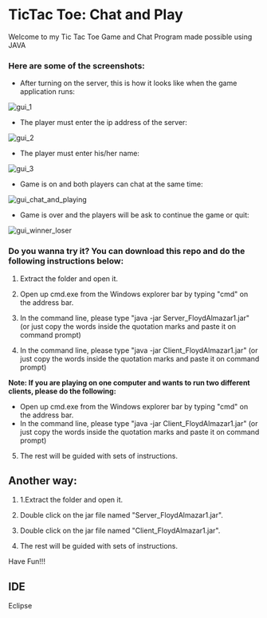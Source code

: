 # TicTac Toe: Chat and Play

Welcome to my Tic Tac Toe Game and Chat Program made possible using JAVA

### Here are some of the screenshots:
- After turning on the server, this is how it looks like when the game application runs:

![gui_1](https://user-images.githubusercontent.com/24326950/31872541-080cc3a8-b77a-11e7-8fef-bf5ae539891e.JPG)  

- The player must enter the ip address of the server:  

![gui_2](https://user-images.githubusercontent.com/24326950/31872571-47f07eba-b77a-11e7-94af-fe9371da9843.JPG)  

- The player must enter his/her name:  

![gui_3](https://user-images.githubusercontent.com/24326950/31872594-5d361c62-b77a-11e7-89a7-06c2d019e9b3.JPG)  

- Game is on and both players can chat at the same time:  

![gui_chat_and_playing](https://user-images.githubusercontent.com/24326950/31872609-7b3f0b38-b77a-11e7-9c22-7320423e201f.JPG)  

- Game is over and the players will be ask to continue the game or quit:  

![gui_winner_loser](https://user-images.githubusercontent.com/24326950/31872626-a3f0e6be-b77a-11e7-9813-577c3324b2ee.JPG)  

### Do you wanna try it? You can download this repo and do the following instructions below:
1. Extract the folder and open it.  


2. Open up cmd.exe from the Windows explorer bar by typing "cmd" on the address bar.   


3. In the command line, please type "java -jar Server_FloydAlmazar1.jar" (or just copy the words inside the quotation marks and paste it on command prompt)  

4. In the command line, please type "java -jar Client_FloydAlmazar1.jar" (or just copy the words inside the quotation marks and paste it on command prompt)  

**Note: If you are playing on one computer and wants to run two different clients, please do the following:**
 * Open up cmd.exe from the Windows explorer bar by typing "cmd" on the address bar. 
 * In the command line, please type "java -jar Client_FloydAlmazar1.jar" (or just copy the words inside the quotation marks and paste it on command prompt)

5. The rest will be guided with sets of instructions. 

## Another way:

1. 1.Extract the folder and open it.

2. Double click on the jar file named "Server_FloydAlmazar1.jar".

3. Double click on the jar file named "Client_FloydAlmazar1.jar".

4. The rest will be guided with sets of instructions. 

Have Fun!!!

## IDE
Eclipse


